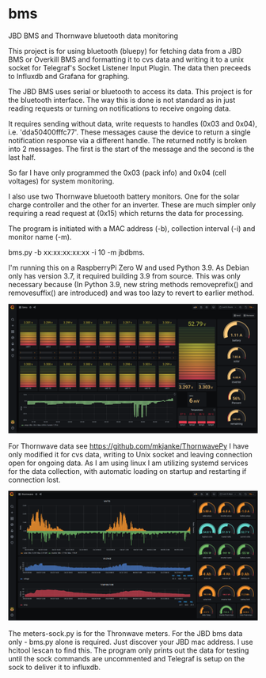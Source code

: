 # bms
JBD BMS and Thornwave bluetooth data monitoring 

This project is for using bluetooth (bluepy) for fetching data from a JBD BMS or Overkill BMS and formatting it to cvs data and writing it to a unix socket for Telegraf's Socket Listener Input Plugin. The data then preceeds to Influxdb and Grafana for graphing.

The JBD BMS uses serial or bluetooth to access its data. This project is for the bluetooth interface. The way this is done is not standard as in just reading requests or turning on notifications to receive ongoing data.

It requires sending without data, write requests to handles (0x03 and 0x04), i.e. 'dda50400fffc77'. These messages cause the device to return a single notification response via a different handle. The returned notify is broken into 2 messages. The first is the start of the message and the second is the last half. 

So far I have only programmed the 0x03 (pack info) and 0x04 (cell voltages) for system monitoring.

I also use two Thornwave bluetooth battery monitors. One for the solar charge controller and the other for an inverter. These are much simpler only requiring a read request at (0x15) which returns the data for processing.

The program is initiated with a MAC address (-b), collection interval (-i) and monitor name (-m).

bms.py -b xx:xx:xx:xx:xx -i 10 -m jbdbms.

I'm running this on a RaspberryPi Zero W and used Python 3.9. As Debian only has version 3.7, it required building 3.9 from source. This was only necessary because (In Python 3.9, new string methods removeprefix() and removesuffix() are introduced) and was too lazy to revert to earlier method.

![Screenshot](jbdbms.png)

For Thornwave data see https://github.com/mkjanke/ThornwavePy I have only modified it for cvs data, writing to Unix socket and leaving connection open for ongoing data. As I am using linux I am utilizing systemd services for the data collection, with automatic loading on startup and restarting if connection lost.

![Screenshot](thornwave.png)

The meters-sock.py is for the Thronwave meters. For the JBD bms data only - bms.py alone is required. Just discover your JBD mac address. I use hcitool lescan to find this. The program only prints out the data for testing until the sock commands are uncommented and Telegraf is setup on the sock to deliver it to influxdb.
